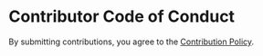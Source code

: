 # Contributor Code of Conduct

By submitting contributions, you agree to the [Contribution Policy](https://voicefixer.github.io/voicefixer/contributing.html).